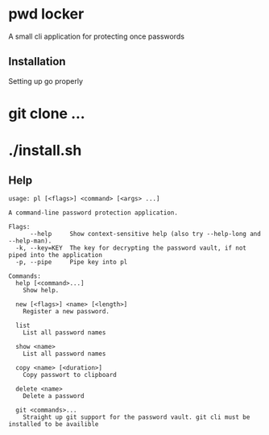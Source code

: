 # pwd locker

A small cli application for protecting once passwords

## Installation 
 
 Setting up go properly 

 # git clone ...
 
 # ./install.sh

## Help
```
usage: pl [<flags>] <command> [<args> ...]

A command-line password protection application.

Flags:
      --help     Show context-sensitive help (also try --help-long and --help-man).
  -k, --key=KEY  The key for decrypting the password vault, if not piped into the application
  -p, --pipe     Pipe key into pl

Commands:
  help [<command>...]
    Show help.

  new [<flags>] <name> [<length>]
    Register a new password.

  list
    List all password names

  show <name>
    List all password names

  copy <name> [<duration>]
    Copy passwort to clipboard

  delete <name>
    Delete a password

  git <commands>...
    Straight up git support for the password vault. git cli must be installed to be availible
```
